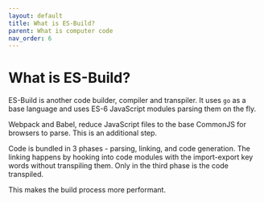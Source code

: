 ```yaml
---
layout: default
title: What is ES-Build?
parent: What is computer code
nav_order: 6
---
```


# What is ES-Build?

ES-Build is another code builder, compiler and transpiler. It uses `go` as a base language and uses ES-6 JavaScript modules parsing them on the fly.

Webpack and Babel, reduce JavaScript files to the base CommonJS for browsers to parse. This is an additional step.

Code is bundled in 3 phases - parsing, linking, and code generation. The linking happens by hooking into code modules with the import-export key words without transpiling them. Only in the third phase is the code transpiled.

This makes the build process more performant.